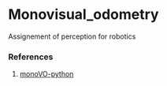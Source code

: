# Monovisual_odometry
Assignement of perception for robotics


### References
1. [monoVO-python](https://github.com/uoip/monoVO-python)<br>
